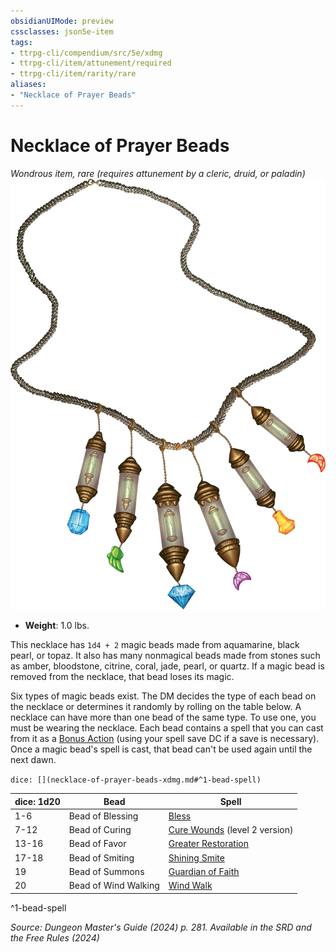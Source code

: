 ```yaml
---
obsidianUIMode: preview
cssclasses: json5e-item
tags:
- ttrpg-cli/compendium/src/5e/xdmg
- ttrpg-cli/item/attunement/required
- ttrpg-cli/item/rarity/rare
aliases: 
- "Necklace of Prayer Beads"
---
```

# Necklace of Prayer Beads
*Wondrous item, rare (requires attunement by a cleric, druid, or paladin)*  
![](Інструменти%20ДМ/CLI/items/img/necklace-of-prayer-beads.webp#right)

- **Weight**: 1.0 lbs.

This necklace has `1d4 + 2` magic beads made from aquamarine, black pearl, or topaz. It also has many nonmagical beads made from stones such as amber, bloodstone, citrine, coral, jade, pearl, or quartz. If a magic bead is removed from the necklace, that bead loses its magic.

Six types of magic beads exist. The DM decides the type of each bead on the necklace or determines it randomly by rolling on the table below. A necklace can have more than one bead of the same type. To use one, you must be wearing the necklace. Each bead contains a spell that you can cast from it as a [Bonus Action](Інструменти%20ДМ/CLI/rules/variant-rules/bonus-action-xphb.md) (using your spell save DC if a save is necessary). Once a magic bead's spell is cast, that bead can't be used again until the next dawn.

`dice: [](necklace-of-prayer-beads-xdmg.md#^1-bead-spell)`

| dice: 1d20 | Bead | Spell |
|------------|------|-------|
| 1-6 | Bead of Blessing | [Bless](Інструменти%20ДМ/CLI/spells/bless-xphb.md) |
| 7-12 | Bead of Curing | [Cure Wounds](Інструменти%20ДМ/CLI/spells/cure-wounds-xphb.md) (level 2 version) |
| 13-16 | Bead of Favor | [Greater Restoration](Інструменти%20ДМ/CLI/spells/greater-restoration-xphb.md) |
| 17-18 | Bead of Smiting | [Shining Smite](Інструменти%20ДМ/CLI/spells/shining-smite-xphb.md) |
| 19 | Bead of Summons | [Guardian of Faith](Інструменти%20ДМ/CLI/spells/guardian-of-faith-xphb.md) |
| 20 | Bead of Wind Walking | [Wind Walk](Інструменти%20ДМ/CLI/spells/wind-walk-xphb.md) |
^1-bead-spell

*Source: Dungeon Master's Guide (2024) p. 281. Available in the <span title='Systems Reference Document (5.2)'>SRD</span> and the Free Rules (2024)*